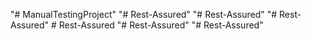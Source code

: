 "# ManualTestingProject" 
"# Rest-Assured" 
"# Rest-Assured" 
"# Rest-Assured" 
#   R e s t - A s s u r e d  
 "# Rest-Assured" 
"# Rest-Assured" 
